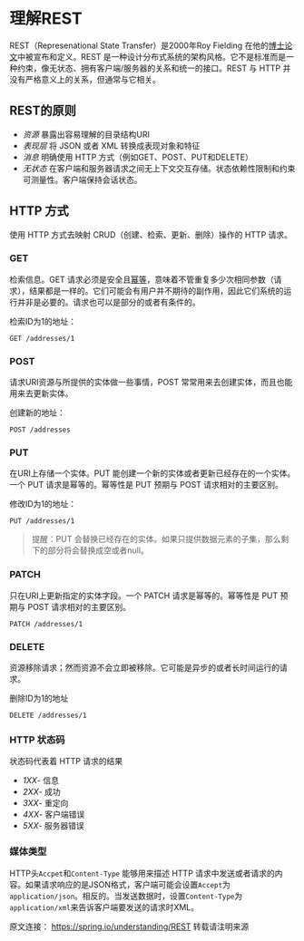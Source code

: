 # 理解REST
REST（Represenational State Transfer）是2000年Roy Fielding 在他的[博士论文](https://www.ics.uci.edu/~fielding/pubs/dissertation/top.htm)中被宣布和定义。REST 是一种设计分布式系统的架构风格。它不是标准而是一种约束，像无状态、拥有客户端/服务器的关系和统一的接口。REST 与 HTTP 并没有严格意义上的关系，但通常与它相关。
## REST的原则
- *资源* 暴露出容易理解的目录结构URI
- *表现层* 将 JSON 或者 XML 转换成表现对象和特征
- *消息* 明确使用 HTTP 方式（例如GET、POST、PUT和DELETE）
- *无状态* 在客户端和服务器请求之间无上下文交互存储。状态依赖性限制和约束可测量性。客户端保持会话状态。

## HTTP 方式
使用 HTTP 方式去映射 CRUD（创建、检索、更新、删除）操作的 HTTP 请求。

### GET
检索信息。GET 请求必须是安全且[幂等](https://en.wikipedia.org/wiki/Idempotence#Computer_science_meaning)，意味着不管重复多少次相同参数（请求），结果都是一样的。它们可能会有用户并不期待的副作用，因此它们系统的运行并非是必要的。请求也可以是部分的或者有条件的。

检索ID为1的地址：
```
GET /addresses/1
```
### POST 
请求URI资源与所提供的实体做一些事情，POST 常常用来去创建实体，而且也能用来去更新实体。

创建新的地址：
```
POST /addresses
```
### PUT
在URI上存储一个实体。PUT 能创建一个新的实体或者更新已经存在的一个实体。一个 PUT 请求是幂等的。幂等性是 PUT 预期与 POST 请求相对的主要区别。

修改ID为1的地址：
```
PUT /addresses/1
```

>提醒：PUT 会替换已经存在的实体。如果只提供数据元素的子集，那么剩下的部分将会替换成空或者null。

### PATCH
只在URI上更新指定的实体字段。一个 PATCH 请求是幂等的。幂等性是 PUT 预期与 POST 请求相对的主要区别。
```
PATCH /addresses/1
```

### DELETE
资源移除请求；然而资源不会立即被移除。它可能是异步的或者长时间运行的请求。

删除ID为1的地址
```
DELETE /addresses/1
```

### HTTP 状态码

状态码代表着 HTTP 请求的结果
- *1XX*- 信息
- *2XX*- 成功
- *3XX*- 重定向
- *4XX*- 客户端错误
- *5XX*- 服务器错误

### 媒体类型
HTTP头``Accpet``和``Content-Type`` 能够用来描述 HTTP 请求中发送或者请求的内容。如果请求响应的是JSON格式，客户端可能会设置``Accept``为``application/json``。相反的。当发送数据时，设置``Content-Type``为``application/xml``来告诉客户端要发送的请求时XML。

原文连接： https://spring.io/understanding/REST
转载请注明来源